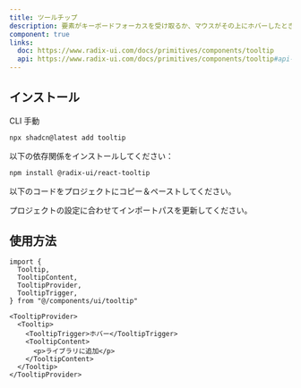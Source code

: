 ```yaml
---
title: ツールチップ
description: 要素がキーボードフォーカスを受け取るか、マウスがその上にホバーしたときに、その要素に関連する情報を表示するポップアップ。
component: true
links:
  doc: https://www.radix-ui.com/docs/primitives/components/tooltip
  api: https://www.radix-ui.com/docs/primitives/components/tooltip#api-reference
---
```


<ComponentPreview
  name="tooltip-demo"
  title="異なるコンテンツと位置を持つツールチップ。"
  description="異なるコンテンツと位置を持つツールチップ。"
/>

## インストール

<CodeTabs>

<TabsList>
  <TabsTrigger value="cli">CLI</TabsTrigger>
  <TabsTrigger value="manual">手動</TabsTrigger>
</TabsList>
<TabsContent value="cli">

```bash
npx shadcn@latest add tooltip
```

</TabsContent>

<TabsContent value="manual">

<Steps>

<Step>以下の依存関係をインストールしてください：</Step>

```bash
npm install @radix-ui/react-tooltip
```

<Step>以下のコードをプロジェクトにコピー＆ペーストしてください。</Step>

<ComponentSource name="tooltip" title="components/ui/tooltip.tsx" />

<Step>プロジェクトの設定に合わせてインポートパスを更新してください。</Step>

</Steps>

</TabsContent>

</CodeTabs>

## 使用方法

```tsx showLineNumbers
import {
  Tooltip,
  TooltipContent,
  TooltipProvider,
  TooltipTrigger,
} from "@/components/ui/tooltip"
```

```tsx showLineNumbers
<TooltipProvider>
  <Tooltip>
    <TooltipTrigger>ホバー</TooltipTrigger>
    <TooltipContent>
      <p>ライブラリに追加</p>
    </TooltipContent>
  </Tooltip>
</TooltipProvider>
```
